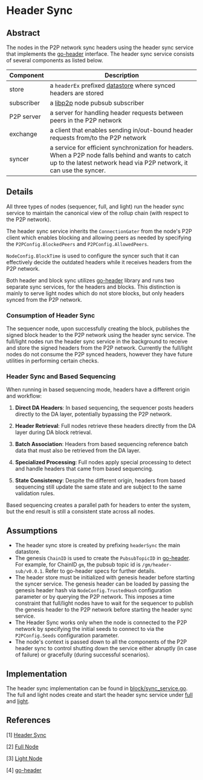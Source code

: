 # Header Sync

## Abstract

The nodes in the P2P network sync headers using the header sync service that implements the [go-header][go-header] interface. The header sync service consists of several components as listed below.

|Component|Description|
|---|---|
|store| a `headerEx` prefixed [datastore][datastore] where synced headers are stored|
|subscriber | a [libp2p][libp2p] node pubsub subscriber|
|P2P server| a server for handling header requests between peers in the P2P network|
|exchange| a client that enables sending in/out-bound header requests from/to the P2P network|
|syncer| a service for efficient synchronization for headers. When a P2P node falls behind and wants to catch up to the latest network head via P2P network, it can use the syncer.|

## Details

All three types of nodes (sequencer, full, and light) run the header sync service to maintain the canonical view of the rollup chain (with respect to the P2P network).

The header sync service inherits the `ConnectionGater` from the node's P2P client which enables blocking and allowing peers as needed by specifying the `P2PConfig.BlockedPeers` and `P2PConfig.AllowedPeers`.

`NodeConfig.BlockTime` is used to configure the syncer such that it can effectively decide the outdated headers while it receives headers from the P2P network.

Both header and block sync utilizes [go-header][go-header] library and runs two separate sync services, for the headers and blocks. This distinction is mainly to serve light nodes which do not store blocks, but only headers synced from the P2P network.

### Consumption of Header Sync

The sequencer node, upon successfully creating the block, publishes the signed block header to the P2P network using the header sync service. The full/light nodes run the header sync service in the background to receive and store the signed headers from the P2P network. Currently the full/light nodes do not consume the P2P synced headers, however they have future utilities in performing certain checks.

### Header Sync and Based Sequencing

When running in based sequencing mode, headers have a different origin and workflow:

1. **Direct DA Headers**: In based sequencing, the sequencer posts headers directly to the DA layer, potentially bypassing the P2P network. 

2. **Header Retrieval**: Full nodes retrieve these headers directly from the DA layer during DA block retrieval.

3. **Batch Association**: Headers from based sequencing reference batch data that must also be retrieved from the DA layer.

4. **Specialized Processing**: Full nodes apply special processing to detect and handle headers that came from based sequencing.

5. **State Consistency**: Despite the different origin, headers from based sequencing still update the same state and are subject to the same validation rules.

Based sequencing creates a parallel path for headers to enter the system, but the end result is still a consistent state across all nodes.

## Assumptions

* The header sync store is created by prefixing `headerSync` the main datastore.
* The genesis `ChainID` is used to create the `PubsubTopicID` in [go-header][go-header]. For example, for ChainID `gm`, the pubsub topic id is `/gm/header-sub/v0.0.1`. Refer to go-header specs for further details.
* The header store must be initialized with genesis header before starting the syncer service. The genesis header can be loaded by passing the genesis header hash via `NodeConfig.TrustedHash` configuration parameter or by querying the P2P network. This imposes a time constraint that full/light nodes have to wait for the sequencer to publish the genesis header to the P2P network before starting the header sync service.
* The Header Sync works only when the node is connected to the P2P network by specifying the initial seeds to connect to via the `P2PConfig.Seeds` configuration parameter.
* The node's context is passed down to all the components of the P2P header sync to control shutting down the service either abruptly (in case of failure) or gracefully (during successful scenarios).

## Implementation

The header sync implementation can be found in [block/sync_service.go][sync-service]. The full and light nodes create and start the header sync service under [full][fullnode] and [light][lightnode].

## References

[1] [Header Sync][sync-service]

[2] [Full Node][fullnode]

[3] [Light Node][lightnode]

[4] [go-header][go-header]

[sync-service]: https://github.com/rollkit/rollkit/blob/main/block/sync_service.go
[fullnode]: https://github.com/rollkit/rollkit/blob/main/node/full.go
[lightnode]: https://github.com/rollkit/rollkit/blob/main/node/light.go
[go-header]: https://github.com/celestiaorg/go-header
[libp2p]: https://github.com/libp2p/go-libp2p
[datastore]: https://github.com/ipfs/go-datastore
